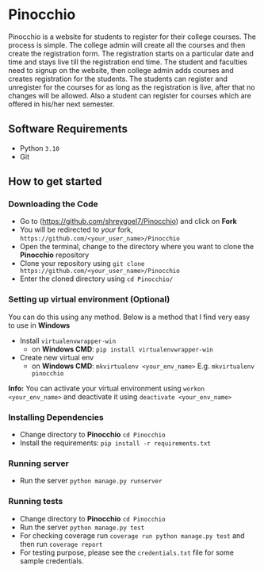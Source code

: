 # Pinocchio

Pinocchio is a website for students to register for their college courses. The process is simple. The college admin will create all the courses and then create the registration form. The registration starts on a particular date and time and stays live till the registration end time. The student and faculties need to signup on the website, then college admin adds courses and creates registration for the students. The students can register and unregister for the courses for as long as the registration is live, after that no changes will be allowed. Also a student can register for courses which are offered in his/her next semester.

## Software Requirements

* Python `3.10`
* Git

## How to get started

### Downloading the Code

* Go to (<https://github.com/shreygoel7/Pinocchio>) and click on **Fork**
* You will be redirected to *your* fork, `https://github.com/<your_user_name>/Pinocchio`
* Open the terminal, change to the directory where you want to clone the **Pinocchio** repository
* Clone your repository using `git clone https://github.com/<your_user_name>/Pinocchio`
* Enter the cloned directory using `cd Pinocchio/`

### Setting up virtual environment (Optional)

You can do this using any method. Below is a method that I find very easy to use in **Windows**
* Install `virtualenvwrapper-win`  
  * on **Windows CMD**: `pip install virtualenvwrapper-win`
* Create new virtual env
  * on **Windows CMD**: `mkvirtualenv <your_env_name>` E.g. `mkvirtualenv pinocchio`

**Info:** You can activate your virtual environment using `workon <your_env_name>` and deactivate it using `deactivate <your_env_name>`

### Installing Dependencies

* Change directory to **Pinocchio** `cd Pinocchio`
* Install the requirements: `pip install -r requirements.txt`

### Running server

* Run the server `python manage.py runserver`


### Running tests

* Change directory to **Pinocchio** `cd Pinocchio`
* Run the server `python manage.py test`
* For checking coverage run `coverage run python manage.py test` and then run `coverage report`
* For testing purpose, please see the `credentials.txt` file for some sample credentials.
